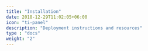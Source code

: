 ```yaml
---
title: "Installation"
date: 2018-12-29T11:02:05+06:00
icon: "ti-panel"
description: "Deployment instructions and resources"
type : "docs"
weight: "2"
---
```

 
